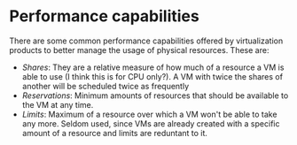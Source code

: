 # Performance capabilities
There are some common performance capabilities offered by virtualization products to better manage the usage of physical resources. These are:
* *Shares*: They are a relative measure of how much of a resource a VM is able to use (I think this is for CPU only?). A VM with twice the shares of another will be scheduled twice as frequently
* *Reservations*: Minimum amounts of resources that should be available to the VM at any time.
* *Limits*: Maximum of a resource over which a VM won't be able to take any more. Seldom used, since VMs are already created with a specific amount of a resource and limits are reduntant to it.
